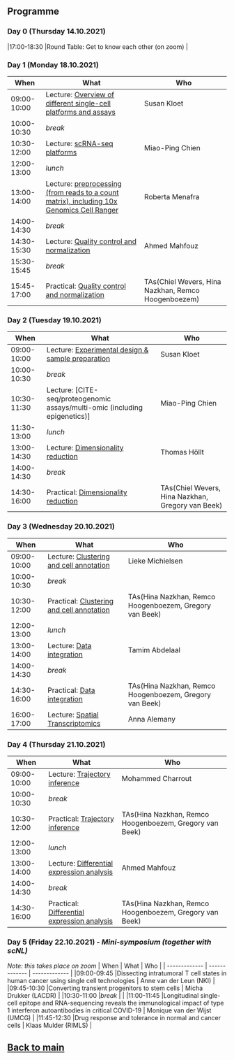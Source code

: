 ## Programme

### Day 0 (Thursday 14.10.2021)
|17:00-18:30 |Round Table: Get to know each other (on zoom) |

### Day 1 (Monday 18.10.2021)
| When | What | Who |
| ------------- | ------------- | ------------- |
|09:00-10:00 |Lecture: [Overview of different single-cell platforms and assays]() | Susan Kloet |
|10:00-10:30 |_break_ |  |
|10:30-12:00 |Lecture: [scRNA-seq platforms]() | Miao-Ping Chien |
|12:00-13:00 |_lunch_ |  |
|13:00-14:00 |Lecture: [preprocessing (from reads to a count matrix), including 10x Genomics Cell Ranger]() | Roberta Menafra |
|14:00-14:30 |_break_| |
|14:30-15:30 |Lecture: [Quality control and normalization]() | Ahmed Mahfouz |
|15:30-15:45 |_break_ | |
|15:45-17:00 |Practical: [Quality control and normalization]() | TAs(Chiel Wevers, Hina Nazkhan, Remco Hoogenboezem) |

### Day 2 (Tuesday 19.10.2021)
| When | What | Who |
| ------------- | ------------- | ------------- |
|09:00-10:00 |Lecture: [Experimental design & sample preparation]() | Susan Kloet |
|10:00-10:30 |_break_ |  |
|10:30-11:30 |Lecture: [CITE-seq/proteogenomic assays/multi-omic (including epigenetics)] | Miao-Ping Chien |
|11:30-13:00 |_lunch_ |  |
|13:00-14:30 |Lecture: [Dimensionality reduction]() | Thomas Höllt |
|14:00-14:30 |_break_ | |
|14:30-16:00 |Practical: [Dimensionality reduction]() | TAs(Chiel Wevers, Hina Nazkhan, Gregory van Beek) |

### Day 3 (Wednesday 20.10.2021)
| When | What | Who |
| ------------- | ------------- | ------------- |
|09:00-10:00 |Lecture: [Clustering and cell annotation]() | Lieke Michielsen |
|10:00-10:30 |_break_ |  |
|10:30-12:00 |Practical: [Clustering and cell annotation]() | TAs(Hina Nazkhan, Remco Hoogenboezem, Gregory van Beek) |
|12:00-13:00 |_lunch_ |  |
|13:00-14:00 |Lecture: [Data integration]() | Tamim Abdelaal |
|14:00-14:30 |_break_ | |
|14:30-16:00 |Practical: [Data integration]() | TAs(Hina Nazkhan, Remco Hoogenboezem, Gregory van Beek) |
|16:00-17:00 |Lecture: [Spatial Transcriptomics]() | Anna Alemany |

### Day 4 (Thursday 21.10.2021)
| When | What | Who |
| ------------- | ------------- | ------------- |
|09:00-10:00 |Lecture: [Trajectory inference]() | Mohammed Charrout |
|10:00-10:30 |_break_ |  |
|10:30-12:00 |Practical: [Trajectory inference]() | TAs(Hina Nazkhan, Remco Hoogenboezem, Gregory van Beek) |
|12:00-13:00 |_lunch_ |  |
|13:00-14:00 |Lecture: [Differential expression analysis]() | Ahmed Mahfouz |
|14:00-14:30 |_break_ | |
|14:30-16:00 |Practical: [Differential expression analysis]() | TAs(Hina Nazkhan, Remco Hoogenboezem, Gregory van Beek) |

### Day 5 (Friday 22.10.2021) - _Mini-symposium (together with scNL)_
_*Note: this takes place on zoom*_
| When | What | Who |
| ------------- | ------------- | ------------- |
|09:00-09:45 |Dissecting intratumoral T cell states in human cancer using single cell technologies | Anne van der Leun (NKI) |
|09:45-10:30 |Converting transient progenitors to stem cells | Micha Drukker (LACDR) |
|10:30-11:00 |_break_ | |
|11:00-11:45 |Longitudinal single-cell epitope and RNA-sequencing reveals the immunological impact of	type 1 interferon autoantibodies in critical COVID-19 | Monique van der Wijst (UMCG) |
|11:45-12:30 |Drug response and tolerance in normal and cancer cells | Klaas Mulder (RIMLS) |


## [Back to main](README.md)
